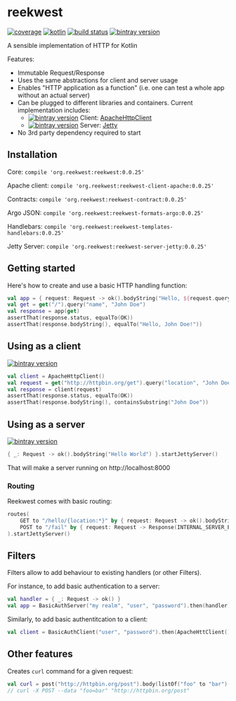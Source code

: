 # reekwest

[![coverage](https://coveralls.io/repos/reekwest/reekwest/badge.svg?branch=master)](https://coveralls.io/github/reekwest/reekwest?branch=master)
[![kotlin](https://img.shields.io/badge/kotlin-1.1.2-blue.svg)](http://kotlinlang.org)
[![build status](https://travis-ci.org/reekwest/reekwest.svg?branch=master)](https://travis-ci.org/reekwest/reekwest)
[![bintray version](https://api.bintray.com/packages/reekwest/maven/reekwest/images/download.svg)](https://bintray.com/reekwest/maven/reekwest/_latestVersion)

A sensible implementation of HTTP for Kotlin

Features:
 * Immutable Request/Response
 * Uses the same abstractions for client and server usage
 * Enables "HTTP application as a function" (i.e. one can test a whole app without an actual server)
 * Can be plugged to different libraries and containers. Current implementation includes:
   * [![bintray version](https://api.bintray.com/packages/reekwest/maven/reekwest/images/download.svg)](https://bintray.com/reekwest/maven/reekwest-client-apache/_latestVersion) Client: [ApacheHttpClient](#using-as-a-client) 
   * [![bintray version](https://api.bintray.com/packages/reekwest/maven/reekwest/images/download.svg)](https://bintray.com/reekwest/maven/reekwest-server-jetty/_latestVersion) Server: [Jetty](#using-as-a-server)
 * No 3rd party dependency required to start

## Installation

Core: ```compile 'org.reekwest:reekwest:0.0.25'```

Apache client: ```compile 'org.reekwest:reekwest-client-apache:0.0.25'```

Contracts: ```compile 'org.reekwest:reekwest-contract:0.0.25'```

Argo JSON: ```compile 'org.reekwest:reekwest-formats-argo:0.0.25'```

Handlebars: ```compile 'org.reekwest:reekwest-templates-handlebars:0.0.25'```

Jetty Server: ```compile 'org.reekwest:reekwest-server-jetty:0.0.25'```

## Getting started

Here's how to create and use a basic HTTP handling function:

```kotlin
val app = { request: Request -> ok().bodyString("Hello, ${request.query("name")}!") }
val get = get("/").query("name", "John Doe")
val response = app(get)
assertThat(response.status, equalTo(OK))
assertThat(response.bodyString(), equalTo("Hello, John Doe!"))
```

## Using as a client

[![bintray version](https://api.bintray.com/packages/reekwest/maven/reekwest/images/download.svg)](https://bintray.com/reekwest/maven/reekwest-client-apache/_latestVersion)

```kotlin
val client = ApacheHttpClient()
val request = get("http://httpbin.org/get").query("location", "John Doe")
val response = client(request)
assertThat(response.status, equalTo(OK))
assertThat(response.bodyString(), containsSubstring("John Doe"))
```

## Using as a server

[![bintray version](https://api.bintray.com/packages/reekwest/maven/reekwest/images/download.svg)](https://bintray.com/reekwest/maven/reekwest-server-jetty/_latestVersion)

```kotlin
{ _: Request -> ok().bodyString("Hello World") }.startJettyServer()
```

That will make a server running on http://localhost:8000

### Routing

Reekwest comes with basic routing:

```kotlin
routes(
    GET to "/hello/{location:*}" by { request: Request -> ok().bodyString("Hello, ${request.path("location")}!") },
    POST to "/fail" by { request: Request -> Response(INTERNAL_SERVER_ERROR) }
).startJettyServer()
```

## Filters

Filters allow to add behaviour to existing handlers (or other Filters). 

For instance, to add basic authentication to a server:

```kotlin
val handler = { _: Request -> ok() }
val app = BasicAuthServer("my realm", "user", "password").then(handler)
```

Similarly, to add basic authentitcation to a client:

```kotlin
val client = BasicAuthClient("user", "password").then(ApacheHttClient())
```

## Other features

Creates `curl` command for a given request:

```kotlin
val curl = post("http://httpbin.org/post").body(listOf("foo" to "bar").toBody()).toCurl()
// curl -X POST --data "foo=bar" "http://httpbin.org/post"
```
